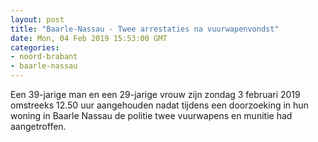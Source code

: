```yaml
---
layout: post
title: "Baarle-Nassau - Twee arrestaties na vuurwapenvondst"
date: Mon, 04 Feb 2019 15:53:00 GMT
categories: 
- noord-brabant 
- baarle-nassau 
---
```


Een 39-jarige man en een 29-jarige vrouw zijn zondag 3 februari 2019 omstreeks 12.50 uur aangehouden nadat tijdens een doorzoeking in hun woning in Baarle Nassau de politie twee vuurwapens en munitie had aangetroffen.
